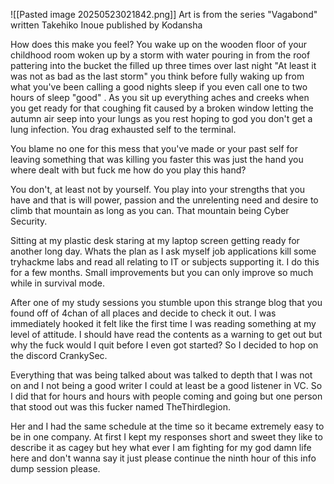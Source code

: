 ![[Pasted image 20250523021842.png]]
Art is from the series "Vagabond" written Takehiko Inoue published by Kodansha

How does this make you feel? You wake up on the wooden floor of your childhood room woken up by a storm with water pouring in from the roof pattering into the bucket the filled up three times over last night "At least it was not as bad as the last storm" you think before fully waking up from what you've been calling a good nights sleep if you even call one to two hours of sleep "good" . As you sit up everything aches and creeks when you get ready for that coughing fit caused by a broken window letting the autumn air seep into your lungs as you rest hoping to god you don't get a lung infection. You drag exhausted self to the terminal. 

You blame no one for this mess that you've made or your past self for leaving something that was killing you faster this was just the hand you where dealt with but fuck me how do you play this hand? 

You don't, at least not by yourself. You play into your strengths that you have and that is will power, passion and the unrelenting need and desire to climb that mountain as long as you can. That mountain being Cyber Security.

Sitting at my plastic desk staring at my laptop screen getting ready for another long day. Whats the plan as I ask myself job applications kill some tryhackme labs and read all relating to IT or subjects supporting it. I do this for a few months. Small improvements but you can only improve so much while in survival mode.

After one of my study sessions you stumble upon this strange blog that you found off of 4chan of all places and decide to check it out. I was immediately hooked it felt like the first time I was reading something at my level of attitude. I should have read the contents as a warning to get out but why the fuck would I quit before I even got started? So I decided to hop on the discord CrankySec.

Everything that was being talked about was talked to depth that I was not on and I not being a good writer I could at least be a good listener in VC. So I did that for hours and hours with people coming and going but one person that stood out was this fucker named TheThirdlegion.   

Her and I had the same schedule at the time so it became extremely easy to be in one company. At first I kept my responses short and sweet they like to describe it as cagey but hey what ever I am fighting for my god damn life here and don't wanna say it just please continue the ninth hour of this info dump session please.















